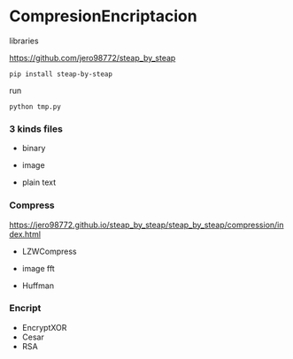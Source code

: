 # CompresionEncriptacion


libraries

https://github.com/jero98772/steap_by_steap


    pip install steap-by-steap

run

    python tmp.py  
  
### 3 kinds files

- binary

- image

- plain text

### Compress

https://jero98772.github.io/steap_by_steap/steap_by_steap/compression/index.html

- LZWCompress

- image fft 

- Huffman

### Encript


- EncryptXOR
- Cesar
- RSA
